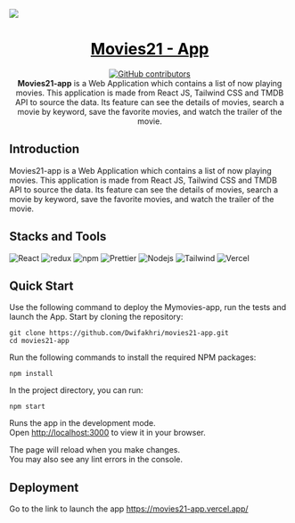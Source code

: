 ![](https://i.paste.pics/510fb1a61fb57801fad7d0937846f739.png)

<a href="https://github.com/Dwifakhri/movies21-app" style="color: black;">
    <h1 align="center">Movies21 - App</h1>
</a>
<p align="center">
    <a href="https://github.com/Dwifakhri/movies21-app/graphs/contributors">
        <img src="https://img.shields.io/github/contributors/Dwifakhri/movies21-app?style=for-the-badge&color=blue"
            alt="GitHub contributors">
    </a>
    </br>
    <b>Movies21-app</b> is a Web Application which contains a list of now playing movies. This application is made from React JS, Tailwind CSS and TMDB API to source the data. Its feature can see the details of movies, search a movie by keyword, save the favorite movies, and  watch the trailer of the movie.
</p>

## Introduction
Movies21-app is a Web Application which contains a list of now playing movies. This application is made from React JS, Tailwind CSS and TMDB API to source the data. Its feature can see the details of movies, search a movie by keyword, save the favorite movies, and  watch the trailer of the movie.

## Stacks and Tools
<p>
  <img alt="React" src="https://img.shields.io/badge/-React-45b8d8?style=flat-square&logo=react&logoColor=white" />
  <img alt="redux" src="https://img.shields.io/badge/-Redux-764ABC?style=flat-square&logo=redux&logoColor=white" />
  <img alt="npm" src="https://img.shields.io/badge/-NPM-CB3837?style=flat-square&logo=npm&logoColor=white" />
  <img alt="Prettier" src="https://img.shields.io/badge/-Prettier-F7B93E?style=flat-square&logo=prettier&logoColor=white" />
  <img alt="Nodejs" src="https://img.shields.io/badge/-Nodejs-43853d?style=flat-square&logo=Node.js&logoColor=white" />
  <img alt="Tailwind" src="https://img.shields.io/badge/Tailwind_CSS-38B2AC?style=flat-square&logo=tailwind-css&logoColor=white" />
  <img alt="Vercel" src="https://img.shields.io/badge/Vercel-000000?style=flat-square&logo=vercel&logoColor=white" />
    
</p>

## Quick Start
Use the following command to deploy the Mymovies-app, run the tests and launch the App. Start by cloning the repository:

```
git clone https://github.com/Dwifakhri/movies21-app.git
cd movies21-app
```

Run the following commands to install the required NPM packages:

```
npm install
```

In the project directory, you can run:
```
npm start
```

Runs the app in the development mode.\
Open [http://localhost:3000](http://localhost:3000) to view it in your browser.

The page will reload when you make changes.\
You may also see any lint errors in the console.

## Deployment
Go to the link to launch the app
https://movies21-app.vercel.app/

